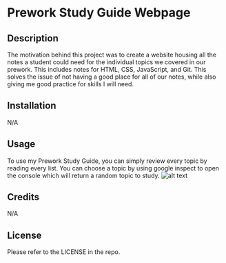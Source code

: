 # Prework Study Guide Webpage

## Description

The motivation behind this project was to create a website housing all the notes a student could need for the individual topics we covered in our prework. 
This includes notes for HTML, CSS, JavaScript, and Git. This solves the issue of not having a good place for all of our notes, while also giving me good practice for skills I will need.

## Installation

N/A

## Usage

To use my Prework Study Guide, you can simply review every topic by reading every list. You can choose a topic by using google inspect to open the console which will return 
a random topic to study.
![alt text](assets/images/screenshot.png)

## Credits

N/A

## License

Please refer to the LICENSE in the repo.
